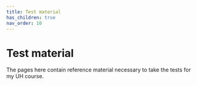 ```yaml
---
title: Test material
has_children: true
nav_order: 10
---
```


# Test material
The pages here contain reference material necessary to take the tests for my UH course. 